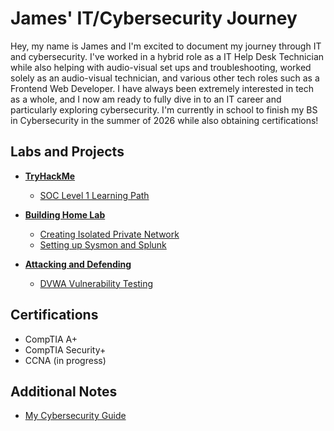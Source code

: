 <h1>James' IT/Cybersecurity Journey</h1> 
<p>Hey, my name is James and I'm excited to document my journey through IT and cybersecurity. I've worked in a hybrid role as a IT Help Desk Technician while also helping with audio-visual set ups and troubleshooting, worked solely as an audio-visual technician, and various other tech roles such as a Frontend Web Developer. I have always been extremely interested in tech as a whole, and I now am ready to fully dive in to an IT career and particularly exploring cybersecurity. I'm currently in school to finish my BS in Cybersecurity in the summer of 2026 while also obtaining certifications!</p>

<!-- <br/><a href="https://github.com/joshmadakor1">Programmer</a>, <a href="https://www.linkedin.com/in/joshmadakor/">Cybersecurity Professional</a>, <a href="https://www.youtube.com/c/joshmadakor">YouTuber</a>
-->

<h2>Labs and Projects</h2>

- <b><a href="https://github.com/securedbyjames/TryHackMe">TryHackMe</b></a>
    - <a href="https://github.com/securedbyjames/TryHackMe/blob/main/SOC%20Level%201%20Learning%20Path.md">SOC Level 1 Learning Path</a>
    
- <a href="https://github.com/securedbyjames/Building-Home-Lab"><b>Building Home Lab</b></a>
    - <a href="https://github.com/securedbyjames/Building-Home-Lab/blob/main/Isolated%20Network.md">Creating Isolated Private Network</a>
    - <a href="https://github.com/securedbyjames/Building-Home-Lab/blob/main/Sysmon-Splunk%20Setup.md">Setting up Sysmon and Splunk</a>

- <a href="https://github.com/securedbyjames/Attacking-and-Defending"><b>Attacking and Defending</b></a>
  - <a href="https://github.com/securedbyjames/Attacking-and-Defending/blob/main/DVWA.md">DVWA Vulnerability Testing</a>
    
<h2>Certifications</h2>

- CompTIA A+
- CompTIA Security+
- CCNA (in progress)

<h2>Additional Notes</h2>

- <a href="https://docs.google.com/spreadsheets/d/1uHMTLp9OpQaw1wV2qHe39qIWnECLrsOXHHV8WUyWZeg/edit?usp=sharing">My Cybersecurity Guide</a>

<!-- Notes from Josh that I can utilize later possibly
- [A Day in the Life of a Cybersecurity Anayst](https://www.youtube.com/watch?v=uHy3oM7NnoU)
- [How to Create a KeyLogger (C#)](https://www.youtube.com/watch?v=N-L9hklSlNk)
- [Ransomware Demonstration (C#)](https://www.youtube.com/watch?v=OfvdQeh79s0)
- [Is WGU Legit?](https://www.youtube.com/watch?v=E2MwRWxDBkA)

<h2> 🤳 Connect with me:</h2>

[<img align="left" alt="JoshMadakor | YouTube" width="22px" src="https://cdn.jsdelivr.net/npm/simple-icons@v3/icons/youtube.svg" />][youtube]
[<img align="left" alt="JoshMadakor | Twitter" width="22px" src="https://cdn.jsdelivr.net/npm/simple-icons@v3/icons/twitter.svg" />][twitter]
[<img align="left" alt="JoshMadakor | LinkedIn" width="22px" src="https://cdn.jsdelivr.net/npm/simple-icons@v3/icons/linkedin.svg" />][linkedin]
[<img align="left" alt="JoshMadakor | Instagram" width="22px" src="https://cdn.jsdelivr.net/npm/simple-icons@v3/icons/instagram.svg" />][instagram]

[twitter]: https://twitter.com/joshmadakor
[youtube]: https://www.youtube.com/c/joshmadakor
[instagram]: https://www.instagram.com/joshmadakor/
[linkedin]: https://linkedin.com/in/joshmadakor

<!--
**securedbyjames** is a ✨ _special_ ✨ repository because its `README.md` (this file) appears on your GitHub profile.
-->
